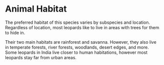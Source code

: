 # Animal Habitat

The preferred habitat of this species varies by subspecies and location. Regardless of location, most leopards like to live in areas with trees for them to hide in.

Their two main habitats are rainforest and savanna. However, they also live in temperate forests, river forests, woodlands, desert edges, and more. Some leopards in India live closer to human habitations, however most leopards stay far from urban areas.
